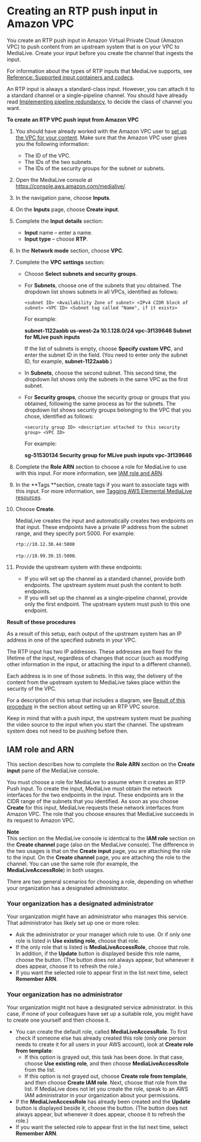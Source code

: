 # Creating an RTP push input in Amazon VPC<a name="rtp-push-vpc-input"></a>

You create an RTP push input in Amazon Virtual Private Cloud \(Amazon VPC\) to push content from an upstream system that is on your VPC to MediaLive\. Create your input before you create the channel that ingests the input\. 

For information about the types of RTP inputs that MediaLive supports, see [Reference: Supported input containers and codecs](inputs-supported-containers.md)\. 

An RTP input is always a standard\-class input\. However, you can attach it to a standard channel or a single\-pipeline channel\. You should have already read [Implementing pipeline redundancy](plan-redundancy-mode.md), to decide the class of channel you want\.

**To create an RTP VPC push input from Amazon VPC**

1. You should have already worked with the Amazon VPC user to [set up the VPC for your content](rtp-vpc-upstream.md)\. Make sure that the Amazon VPC user gives you the following information:
   + The ID of the VPC\.
   + The IDs of the two subnets\.
   + The IDs of the security groups for the subnet or subnets\.

1. Open the MediaLive console at [https://console\.aws\.amazon\.com/medialive/](https://console.aws.amazon.com/medialive/)\.

1. In the navigation pane, choose **Inputs**\.

1. On the **Inputs** page, choose **Create input**\.

1. Complete the **Input details** section:
   + **Input** name – enter a name\.
   + **Input type** – choose **RTP**\. 

1. In the **Network mode** section, choose **VPC**\.

1. Complete the **VPC settings** section:
   + Choose **Select subnets and security groups**\. 
   + For **Subnets**, choose one of the subnets that you obtained\. The dropdown list shows subnets in all VPCs, identified as follows:

     `<subnet ID> <Availability Zone of subnet> <IPv4 CIDR block of subnet> <VPC ID> <Subnet tag called "Name", if it exists>`

     For example:

     **subnet\-1122aabb us\-west\-2a 10\.1\.128\.0/24 vpc\-3f139646 Subnet for MLive push inputs**

     If the list of subnets is empty, choose **Specify custom VPC**, and enter the subnet ID in the field\. \(You need to enter only the subnet ID, for example, **subnet\-1122aabb**\.\) 
   + In **Subnets**, choose the second subnet\. This second time, the dropdown list shows only the subnets in the same VPC as the first subnet\.
   + For **Security groups**, choose the security group or groups that you obtained, following the same process as for the subnets\. The dropdown list shows security groups belonging to the VPC that you chose, identified as follows:

     `<security group ID> <description attached to this security group> <VPC ID>`

     For example:

     **sg\-51530134 Security group for MLive push inputs vpc\-3f139646**

1. Complete the **Role ARN** section to choose a role for MediaLive to use with this input\. For more information, see [IAM role and ARN](#rtp-push-role-and-remember-arn)\. 

1. In the **Tags **section, create tags if you want to associate tags with this input\. For more information, see [Tagging AWS Elemental MediaLive resources](tagging.md)\.

1. Choose **Create**\.

   MediaLive creates the input and automatically creates two endpoints on that input\. These endpoints have a private IP address from the subnet range, and they specify port 5000\. For example:

   `rtp://10.12.30.44:5000`

   `rtp://10.99.39.15:5000`\. 

1. Provide the upstream system with these endpoints:
   + If you will set up the channel as a standard channel, provide both endpoints\. The upstream system must push the content to both endpoints\.
   + If you will set up the channel as a single\-pipeline channel, provide only the first endpoint\. The upstream system must push to this one endpoint\.

**Result of these procedures**

As a result of this setup, each output of the upstream system has an IP address in one of the specified subnets in your VPC\. 

The RTP input has two IP addresses\. These addresses are fixed for the lifetime of the input, regardless of changes that occur \(such as modifying other information in the input, or attaching the input to a different channel\)\.

Each address is in one of those subnets\. In this way, the delivery of the content from the upstream system to MediaLive takes place within the security of the VPC\. 

For a description of this setup that includes a diagram, see [Result of this procedure](rtp-vpc-upstream.md#setup-rtp-vpc-result) in the section about setting up an RTP VPC source\.

Keep in mind that with a push input, the upstream system must be pushing the video source to the input when you start the channel\. The upstream system does not need to be pushing before then\. 

## IAM role and ARN<a name="rtp-push-role-and-remember-arn"></a>

This section describes how to complete the **Role ARN** section on the **Create input** pane of the MediaLive console\.

You must choose a role for MediaLive to assume when it creates an RTP Push input\. To create the input, MediaLive must obtain the network interfaces for the two endpoints in the input\. These endpoints are in the CIDR range of the subnets that you identified\. As soon as you choose **Create** for this input, MediaLive requests these network interfaces from Amazon VPC\. The role that you choose ensures that MediaLive succeeds in its request to Amazon VPC\.

**Note**  
This section on the MediaLive console is identical to the **IAM role** section on the **Create channel** page \(also on the MediaLive console\)\. The difference in the two usages is that on the **Create input** page, you are attaching the role to the input\. On the **Create channel** page, you are attaching the role to the channel\. You can use the same role \(for example, the **MediaLiveAccessRole**\) in both usages\.

There are two general scenarios for choosing a role, depending on whether your organization has a designated administrator\.

### Your organization has a designated administrator<a name="rtp-push-role-scenario1"></a>

Your organization might have an administrator who manages this service\. That administrator has likely set up one or more roles: 
+ Ask the administrator or your manager which role to use\. Or if only one role is listed in **Use existing role**, choose that role\. 
+ If the only role that is listed is **MediaLiveAccessRole**, choose that role\. In addition, if the **Update** button is displayed beside this role name, choose the button\. \(The button does not always appear, but whenever it does appear, choose it to refresh the role\.\)
+ If you want the selected role to appear first in the list next time, select **Remember ARN**\. 

### Your organization has no administrator<a name="rtp-push-role-scenario2"></a>

Your organization might not have a designated service administrator\. In this case, if none of your colleagues have set up a suitable role, you might have to create one yourself and then choose it\. 
+ You can create the default role, called **MediaLiveAccessRole**\. To first check if someone else has already created this role \(only one person needs to create it for all users in your AWS account\), look at **Create role from template**:
  + If this option is grayed out, this task has been done\. In that case, choose **Use existing role**, and then choose **MediaLiveAccessRole** from the list\. 
  + If this option is not grayed out, choose **Create role from template**, and then choose **Create IAM role**\. Next, choose that role from the list\. If MediaLive does not let you create the role, speak to an AWS IAM administrator in your organization about your permissions\. 
+ If the **MediaLiveAccessRole** has already been created and the **Update** button is displayed beside it, choose the button\. \(The button does not always appear, but whenever it does appear, choose it to refresh the role\.\)
+ If you want the selected role to appear first in the list next time, select **Remember ARN**\.